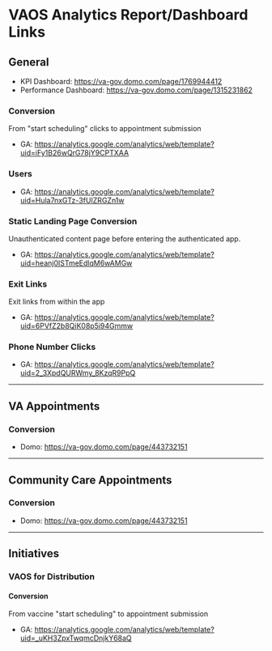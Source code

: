 # VAOS Analytics Report/Dashboard Links

## General
- KPI Dashboard: https://va-gov.domo.com/page/1769944412
- Performance Dashboard: https://va-gov.domo.com/page/1315231862

### Conversion
From "start scheduling" clicks to appointment submission
- GA: https://analytics.google.com/analytics/web/template?uid=iFy1B26wQrG78jY9CPTXAA

### Users
- GA: https://analytics.google.com/analytics/web/template?uid=Hula7nxGTz-3fUIZRGZn1w

### Static Landing Page Conversion
Unauthenticated content page before entering the authenticated app.
- GA: https://analytics.google.com/analytics/web/template?uid=heanj0ISTmeEdlqM6wAMGw

### Exit Links
Exit links from within the app
- GA: https://analytics.google.com/analytics/web/template?uid=6PVfZ2b8QiK08p5i94Gmmw

### Phone Number Clicks
- GA: https://analytics.google.com/analytics/web/template?uid=2_3XpdQURWmy_8KzqR9PpQ

---

## VA Appointments
### Conversion
- Domo: https://va-gov.domo.com/page/443732151


---

## Community Care Appointments
### Conversion
- Domo: https://va-gov.domo.com/page/443732151


---

## Initiatives
### VAOS for Distribution
#### Conversion
From vaccine "start scheduling" to appointment submission
- GA: https://analytics.google.com/analytics/web/template?uid=_uKH3ZpxTwqmcDnjkY68aQ

